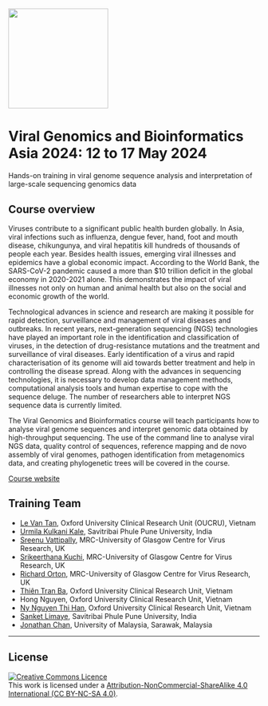 # <img src="https://coursesandconferences.wellcomeconnectingscience.org/wp-content/themes/wcc_courses_and_conferences/dist/assets/svg/logo.svg" width="200" height="200">

# Viral Genomics and Bioinformatics Asia 2024: 12 to 17 May 2024
Hands-on training in viral genome sequence analysis and interpretation of large-scale sequencing genomics data

## Course overview

Viruses contribute to a significant public health burden globally. In Asia, viral infections such as influenza, dengue fever, hand, foot and mouth disease, chikungunya, and viral hepatitis kill hundreds of thousands of people each year.  Besides health issues, emerging viral illnesses and epidemics have a global economic impact. According to the World Bank, the SARS-CoV-2 pandemic caused a more than $10 trillion deficit in the global economy in 2020-2021 alone. This demonstrates the impact of viral illnesses not only on human and animal health but also on the social and economic growth of the world.

Technological advances in science and research are making it possible for rapid detection, surveillance and management of viral diseases and outbreaks. In recent years, next-generation sequencing (NGS) technologies have played an important role in the identification and classification of viruses, in the detection of drug-resistance mutations and the treatment and surveillance of viral diseases. Early identification of a virus and rapid characterisation of its genome will aid towards better treatment and help in controlling the disease spread. Along with the advances in sequencing technologies, it is necessary to develop data management methods, computational analysis tools and human expertise to cope with the sequence deluge. The number of researchers able to interpret NGS sequence data is currently limited.   

The Viral Genomics and Bioinformatics course will teach participants how to analyse viral genome sequences and interpret genomic data obtained by high-throughput sequencing. The use of the command line to analyse viral NGS data, quality control of sequences, reference mapping and de novo assembly of viral genomes, pathogen identification from metagenomics data, and creating phylogenetic trees will be covered in the course.

[Course website](https://coursesandconferences.wellcomeconnectingscience.org/event/viral-genomics-and-bioinformatics-asia-20240512/)

## Training Team

- [Le Van Tan](https://www.oucru.org/people/le-van-tan/), Oxford University Clinical Research Unit (OUCRU), Vietnam
- [Urmila Kulkani Kale](https://www.precisionmedicineforum.com/nordic-speakers-23/dr-urmila-kulkarni-kale/), Savitribai Phule Pune University, India
- [Sreenu Vattipally](https://www.gla.ac.uk/schools/infectionimmunity/staff/sreenuvattipally/), MRC-University of Glasgow Centre for Virus Research, UK
- [Srikeerthana Kuchi](https://www.gla.ac.uk/schools/infectionimmunity/staff/srikeerthanakuchi/), MRC-University of Glasgow Centre for Virus Research, UK
- [Richard Orton](https://www.gla.ac.uk/researchinstitutes/iii/staff/richardorton/), MRC-University of Glasgow Centre for Virus Research, UK
- [Thiên Tran Ba](https://orcid.org/0009-0007-2964-7747), Oxford University Clinical Research Unit, Vietnam
- Hong Nguyen, Oxford University Clinical Research Unit, Vietnam
- [Ny Nguyen Thi Han](https://orcid.org/0000-0002-9833-2921), Oxford University Clinical Research Unit, Vietnam
- [Sanket Limaye](https://www.linkedin.com/in/sanket-limaye-2551b6105/?utm_source=share&utm_campaign=share_via&utm_content=profile&utm_medium=android_app), Savitribai Phule Pune University, India
- [Jonathan Chan](https://www.linkedin.com/in/jonathan-chan-669129120/), University of Malaysia, Sarawak, Malaysia

******
## License
<a rel="license" href="http://creativecommons.org/licenses/by/4.0/"><img alt="Creative Commons Licence" style="border-width:0" src="https://i.creativecommons.org/l/by-nc-sa/4.0/88x31.png" /></a><br />This work is licensed under a <a rel="license" href="https://creativecommons.org/licenses/by-nc-sa/4.0/">Attribution-NonCommercial-ShareAlike 4.0 International (CC BY-NC-SA 4.0)</a>.

